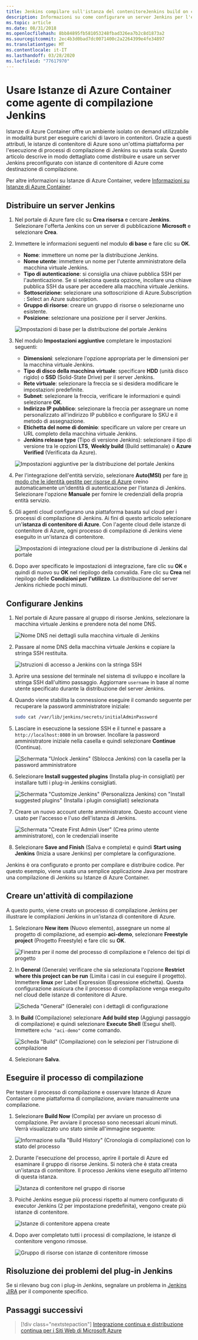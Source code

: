 ```yaml
---
title: Jenkins compilare sull'istanza del contenitoreJenkins build on container instance
description: Informazioni su come configurare un server Jenkins per l'esecuzione di processi di compilazione su richiesta nelle istanze del contenitore di AzureLearn how to configure a Jenkins server to run build jobs on-demand in Azure Container Instances
ms.topic: article
ms.date: 08/31/2018
ms.openlocfilehash: 8bb84895fb581053248fbad326ea7b2c8d1873a2
ms.sourcegitcommit: 2ec4b3d0bad7dc0071400c2a2264399e4fe34897
ms.translationtype: MT
ms.contentlocale: it-IT
ms.lasthandoff: 03/28/2020
ms.locfileid: "77617970"
---
```

# <a name="use-azure-container-instances-as-a-jenkins-build-agent"></a>Usare Istanze di Azure Container come agente di compilazione Jenkins

Istanze di Azure Container offre un ambiente isolato on demand utilizzabile in modalità burst per eseguire carichi di lavoro in contenitori. Grazie a questi attributi, le istanze di contenitore di Azure sono un'ottima piattaforma per l'esecuzione di processi di compilazione di Jenkins su vasta scala. Questo articolo descrive in modo dettagliato come distribuire e usare un server Jenkins preconfigurato con istanze di contenitore di Azure come destinazione di compilazione.

Per altre informazioni su Istanze di Azure Container, vedere [Informazioni su Istanze di Azure Container](../container-instances/container-instances-overview.md).

## <a name="deploy-a-jenkins-server"></a>Distribuire un server Jenkins

1. Nel portale di Azure fare clic su **Crea risorsa** e cercare **Jenkins**. Selezionare l'offerta Jenkins con un server di pubblicazione **Microsoft** e selezionare **Crea**.

2. Immettere le informazioni seguenti nel modulo **di base** e fare clic su **OK**.

   - **Nome**: immettere un nome per la distribuzione Jenkins.
   - **Nome utente**: immettere un nome per l'utente amministratore della macchina virtuale Jenkins.
   - **Tipo di autenticazione**: si consiglia una chiave pubblica SSH per l'autenticazione. Se si seleziona questa opzione, incollare una chiave pubblica SSH da usare per accedere alla macchina virtuale Jenkins.
   - **Sottoscrizione:** selezionare una sottoscrizione di Azure.Subscription : Select an Azure subscription.
   - **Gruppo di risorse**: creare un gruppo di risorse o selezionarne uno esistente.
   - **Posizione**: selezionare una posizione per il server Jenkins.

   ![Impostazioni di base per la distribuzione del portale Jenkins](./media/container-instances-jenkins/jenkins-portal-01.png)

3. Nel modulo **Impostazioni aggiuntive** completare le impostazioni seguenti:

   - **Dimensioni**: selezionare l'opzione appropriata per le dimensioni per la macchina virtuale Jenkins.
   - **Tipo di disco della macchina virtuale**: specificare **HDD** (unità disco rigido) o **SSD** (Solid-State Drive) per il server Jenkins.
   - **Rete virtuale**: selezionare la freccia se si desidera modificare le impostazioni predefinite.
   - **Subnet**: selezionare la freccia, verificare le informazioni e quindi selezionare **OK**.
   - **Indirizzo IP pubblico**: selezionare la freccia per assegnare un nome personalizzato all'indirizzo IP pubblico e configurare lo SKU e il metodo di assegnazione.
   - **Etichetta del nome di dominio**: specificare un valore per creare un URL completo della macchina virtuale Jenkins.
   - **Jenkins release type** (Tipo di versione Jenkins): selezionare il tipo di versione tra le opzioni **LTS**, **Weekly build** (Build settimanale) o **Azure Verified** (Verificata da Azure).

   ![Impostazioni aggiuntive per la distribuzione del portale Jenkins](./media/container-instances-jenkins/jenkins-portal-02.png)

4. Per l'integrazione dell'entità servizio, selezionare **Auto(MSI)** per fare [in modo che le identità gestite per risorse di Azure](../active-directory/managed-identities-azure-resources/overview.md) creino automaticamente un'identità di autenticazione per l'istanza di Jenkins. Selezionare l'opzione **Manuale** per fornire le credenziali della propria entità servizio.

5. Gli agenti cloud configurano una piattaforma basata sul cloud per i processi di compilazione di Jenkins. Ai fini di questo articolo selezionare un'**istanza di contenitore di Azure**. Con l'agente cloud delle istanze di contenitore di Azure, ogni processo di compilazione di Jenkins viene eseguito in un'istanza di contenitore.

   ![Impostazioni di integrazione cloud per la distribuzione di Jenkins dal portale](./media/container-instances-jenkins/jenkins-portal-03.png)

6. Dopo aver specificato le impostazioni di integrazione, fare clic su **OK** e quindi di nuovo su **OK** nel riepilogo della convalida. Fare clic su **Crea** nel riepilogo delle **Condizioni per l'utilizzo**. La distribuzione del server Jenkins richiede pochi minuti.

## <a name="configure-jenkins"></a>Configurare Jenkins

1. Nel portale di Azure passare al gruppo di risorse Jenkins, selezionare la macchina virtuale Jenkins e prendere nota del nome DNS.

   ![Nome DNS nei dettagli sulla macchina virtuale di Jenkins](./media/container-instances-jenkins/jenkins-portal-fqdn.png)

2. Passare al nome DNS della macchina virtuale Jenkins e copiare la stringa SSH restituita.

   ![Istruzioni di accesso a Jenkins con la stringa SSH](./media/container-instances-jenkins/jenkins-portal-04.png)

3. Aprire una sessione del terminale nel sistema di sviluppo e incollare la stringa SSH dall'ultimo passaggio. Aggiornare `username` in base al nome utente specificato durante la distribuzione del server Jenkins.

4. Quando viene stabilita la connessione eseguire il comando seguente per recuperare la password amministratore iniziale:

   ```bash
   sudo cat /var/lib/jenkins/secrets/initialAdminPassword
   ```

5. Lasciare in esecuzione la sessione SSH e il tunnel e passare a `http://localhost:8080` in un browser. Incollare la password amministratore iniziale nella casella e quindi selezionare **Continue** (Continua).

   ![Schermata "Unlock Jenkins" (Sblocca Jenkins) con la casella per la password amministratore](./media/container-instances-jenkins/jenkins-portal-05.png)

6. Selezionare **Install suggested plugins** (Installa plug-in consigliati) per installare tutti i plug-in Jenkins consigliati.

   ![Schermata "Customize Jenkins" (Personalizza Jenkins) con "Install suggested plugins" (Installa i plugin consigliati) selezionata](./media/container-instances-jenkins/jenkins-portal-06.png)

7. Creare un nuovo account utente amministratore. Questo account viene usato per l'accesso e l'uso dell'istanza di Jenkins.

   ![Schermata "Create First Admin User" (Crea primo utente amministratore), con le credenziali inserite](./media/container-instances-jenkins/jenkins-portal-07.png)

8. Selezionare **Save and Finish** (Salva e completa) e quindi **Start using Jenkins** (Inizia a usare Jenkins) per completare la configurazione.

Jenkins è ora configurato e pronto per compilare e distribuire codice. Per questo esempio, viene usata una semplice applicazione Java per mostrare una compilazione di Jenkins su Istanze di Azure Container.

## <a name="create-a-build-job"></a>Creare un'attività di compilazione

A questo punto, viene creato un processo di compilazione Jenkins per illustrare le compilazioni Jenkins in un'istanza di contenitore di Azure.

1. Selezionare **New item** (Nuovo elemento), assegnare un nome al progetto di compilazione, ad esempio **aci-demo**, selezionare **Freestyle project** (Progetto Freestyle) e fare clic su **OK**.

   ![Finestra per il nome del processo di compilazione e l'elenco dei tipi di progetto](./media/container-instances-jenkins/jenkins-new-job.png)

2. In **General** (Generale) verificare che sia selezionata l'opzione **Restrict where this project can be run** (Limita i casi in cui eseguire il progetto). Immettere **linux** per Label Expression (Espressione etichetta). Questa configurazione assicura che il processo di compilazione venga eseguito nel cloud delle istanze di contenitore di Azure.

   ![Scheda "General" (Generale) con i dettagli di configurazione](./media/container-instances-jenkins/jenkins-job-01.png)

3. In **Build** (Compilazione) selezionare **Add build step** (Aggiungi passaggio di compilazione) e quindi selezionare **Execute Shell** (Esegui shell). Immettere `echo "aci-demo"` come comando.

   ![Scheda "Build" (Compilazione) con le selezioni per l'istruzione di compilazione](./media/container-instances-jenkins/jenkins-job-02.png)

5. Selezionare **Salva**.

## <a name="run-the-build-job"></a>Eseguire il processo di compilazione

Per testare il processo di compilazione e osservare Istanze di Azure Container come piattaforma di compilazione, avviare manualmente una compilazione.

1. Selezionare **Build Now** (Compila) per avviare un processo di compilazione. Per avviare il processo sono necessari alcuni minuti. Verrà visualizzato uno stato simile all'immagine seguente:

   ![Informazione sulla "Build History" (Cronologia di compilazione) con lo stato del processo](./media/container-instances-jenkins/jenkins-job-status.png)

2. Durante l'esecuzione del processo, aprire il portale di Azure ed esaminare il gruppo di risorse Jenkins. Si noterà che è stata creata un'istanza di contenitore. Il processo Jenkins viene eseguito all'interno di questa istanza.

   ![Istanza di contenitore nel gruppo di risorse](./media/container-instances-jenkins/jenkins-aci.png)

3. Poiché Jenkins esegue più processi rispetto al numero configurato di executor Jenkins (2 per impostazione predefinita), vengono create più istanze di contenitore.

   ![Istanze di contenitore appena create](./media/container-instances-jenkins/jenkins-aci-multi.png)

4. Dopo aver completato tutti i processi di compilazione, le istanze di contenitore vengono rimosse.

   ![Gruppo di risorse con istanze di contenitore rimosse](./media/container-instances-jenkins/jenkins-aci-none.png)

## <a name="troubleshooting-the-jenkins-plugin"></a>Risoluzione dei problemi del plug-in Jenkins

Se si rilevano bug con i plug-in Jenkins, segnalare un problema in [Jenkins JIRA](https://issues.jenkins-ci.org/) per il componente specifico.

## <a name="next-steps"></a>Passaggi successivi

> [!div class="nextstepaction"]
> [Integrazione continua e distribuzione continua per i Siti Web di Microsoft Azure](java-deploy-webapp-tutorial.md)